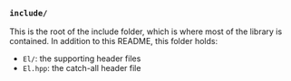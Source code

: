 ### `include/`

This is the root of the include folder, which is where most of the library is 
contained. In addition to this README, this folder holds:

-  `El/`: the supporting header files
-  `El.hpp`: the catch-all header file
